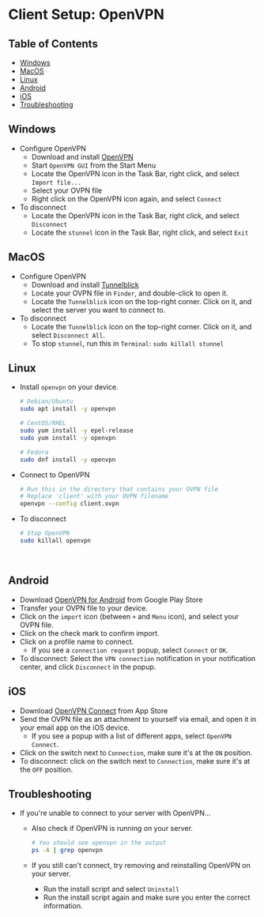 # Client Setup: OpenVPN

## Table of Contents

- [Windows](#windows)
- [MacOS](#macos)
- [Linux](#linux)
- [Android](#android)
- [iOS](#ios)
- [Troubleshooting](#troubleshooting)

## Windows

- Configure OpenVPN
  - Download and install [OpenVPN](https://openvpn.net/index.php/open-source/downloads.html)
  - Start `OpenVPN GUI` from the Start Menu
  - Locate the OpenVPN icon in the Task Bar, right click, and select `Import file...`
  - Select your OVPN file
  - Right click on the OpenVPN icon again, and select `Connect`
- To disconnect
  - Locate the OpenVPN icon in the Task Bar, right click, and select `Disconnect`
  - Locate the `stunnel` icon in the Task Bar, right click, and select `Exit`

## MacOS

- Configure OpenVPN
  - Download and install [Tunnelblick](https://tunnelblick.net/)
  - Locate your OVPN file in `Finder`, and double-click to open it.
  - Locate the `Tunnelblick` icon on the top-right corner. Click on it, and select the server you want to connect to.
- To disconnect
  - Locate the `Tunnelblick` icon on the top-right corner. Click on it, and select `Disconnect All`.
  - To stop `stunnel`, run this in `Terminal`: `sudo killall stunnel`

## Linux

- Install `openvpn` on your device.

  ```bash
  # Debian/Ubuntu
  sudo apt install -y openvpn

  # CentOS/RHEL
  sudo yum install -y epel-release
  sudo yum install -y openvpn

  # Fedora
  sudo dnf install -y openvpn
  ```

- Connect to OpenVPN

  ```bash
  # Run this in the directory that contains your OVPN file
  # Replace 'client' with your OVPN filename
  openvpn --config client.ovpn
  ```

- To disconnect

  ```bash
  # Stop OpenVPN
  sudo killall openvpn
  ```

  ​

## Android

- Download [OpenVPN for Android](https://play.google.com/store/apps/details?id=de.blinkt.openvpn) from Google Play Store
- Transfer your OVPN file to your device.
- Click on the `import` icon (between `+` and `Menu` icon), and select your OVPN file.
- Click on the check mark to confirm import.
- Click on a profile name to connect.
  - If you see a `connection request` popup, select `Connect` or `OK`.
- To disconnect: Select the `VPN connection` notification in your notification center, and click `Disconnect` in the popup.

## iOS

- Download [OpenVPN Connect](https://itunes.apple.com/app/openvpn-connect/id590379981) from App Store
- Send the OVPN file as an attachment to yourself via email, and open it in your email app on the iOS device.
  - If you see a popup with a list of different apps, select `OpenVPN Connect`.
- Click on the switch next to `Connection`, make sure it's at the `ON` position.
- To disconnect:  click on the switch next to `Connection`, make sure it's at the `OFF` position.

## Troubleshooting

- If you're unable to connect to your server with OpenVPN...

  - Also check if OpenVPN is running on your server.

    ```bash
    # You should see openvpn in the output
    ps -A | grep openvpn
    ```


  - If you still can't connect, try removing and reinstalling OpenVPN on your server. 
    - Run the install script and select `Uninstall`
    - Run the install script again and make sure you enter the correct information.

  ​